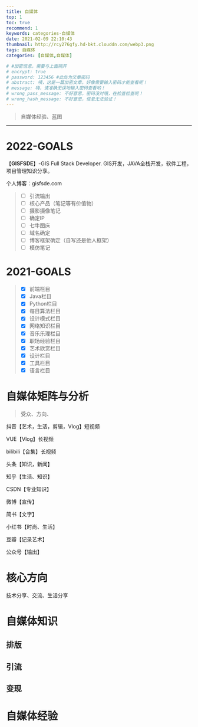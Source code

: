 ```yaml
---
title: 自媒体
top: 1   
toc: true
recommend: 1 
keywords: categories-自媒体
date: 2021-02-09 22:10:43
thumbnail: http://rcy276gfy.hd-bkt.clouddn.com/webp3.png
tags: 自媒体
categories: [自媒体,自媒体]

# #加密信息，需要与上面隔开
# encrypt: true
# password: 123456 #此处为文章密码
# abstract: 咦，这是一篇加密文章，好像需要输入密码才能查看呢！
# message: 嗨，请准确无误地输入密码查看哟！
# wrong_pass_message: 不好意思，密码没对哦，在检查检查呢！
# wrong_hash_message: 不好意思，信息无法验证！
---
```


> 自媒体经验、蓝图
> <!-- more -->

---
# **2022-GOALS**   

【**GISFSDE**】-GIS Full Stack Developer. GIS开发，JAVA全栈开发，软件工程，项目管理知识分享。

个人博客：gisfsde.com



>+ [ ] 引流输出
>+ [ ] 核心产品（笔记等有价值物）
>+ [ ] 摄影摄像笔记
>+ [ ] 确定IP
>+ [ ] 七牛图床
>+ [ ] 域名确定
>+ [ ] 博客框架确定（自写还是他人框架）
>+ [ ] 模仿笔记

# **2021-GOALS**              

>+ [x] 前端栏目
>+ [x] Java栏目
>+ [x] Python栏目
>+ [x] 每日算法栏目
>+ [x] 设计模式栏目
>+ [x] 网络知识栏目
>+ [x] 音乐乐理栏目
>+ [x] 职场经验栏目
>+ [x] 艺术欣赏栏目
>+ [x] 设计栏目
>+ [x] 工具栏目
>+ [x] 语言栏目

# 自媒体矩阵与分析

> 受众、方向、

抖音【艺术，生活，剪辑，Vlog】短视频

VUE【Vlog】长视频

bilibili【合集】长视频

头条【知识，新闻】

知乎【生活、知识】

CSDN【专业知识】

微博【宣传】

简书【文字】

小红书【时尚、生活】

豆瓣【记录艺术】

公众号【输出】

# 核心方向

技术分享、交流、生活分享

# 自媒体知识

## 排版

## 引流

## 变现

# 自媒体经验



